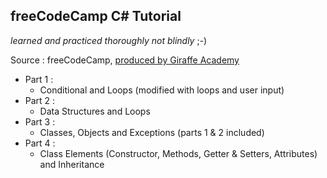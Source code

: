 ## freeCodeCamp C# Tutorial 
*learned and practiced thoroughly not blindly* ;-)

Source : freeCodeCamp, [produced by Giraffe Academy](https://www.youtube.com/watch?v=GhQdlIFylQ8&t=3s)

- Part 1 :
	- Conditional and Loops (modified with loops and user input)
- Part 2 :
	- Data Structures and Loops 
- Part 3 :
	- Classes, Objects and Exceptions (parts 1 & 2 included)
- Part 4 :
	- Class Elements (Constructor, Methods, Getter & Setters, Attributes) and Inheritance
